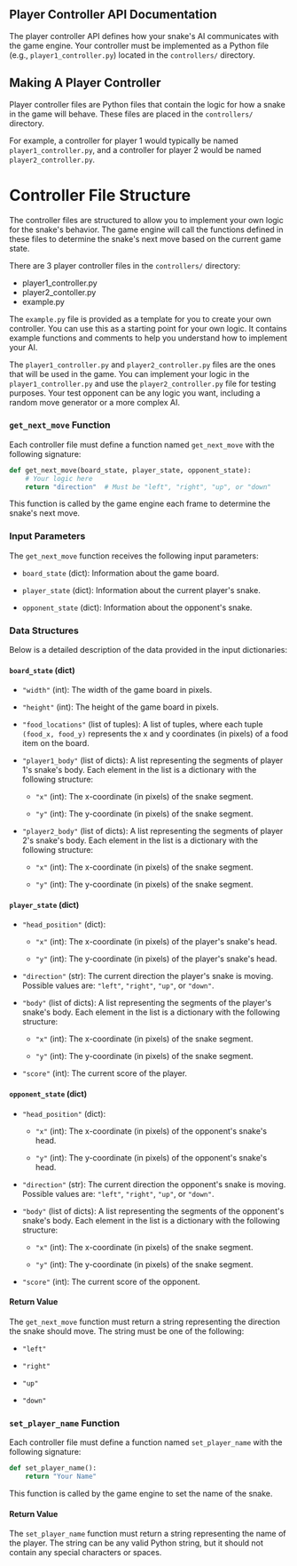 ## Player Controller API Documentation

The player controller API defines how your snake's AI communicates with the game engine. Your controller must be implemented as a Python file (e.g., `player1_controller.py`) located in the `controllers/` directory.

## Making A Player Controller
Player controller files are Python files that contain the logic for how a snake in the game will behave.  These files are placed in the `controllers/` directory.

For example, a controller for player 1 would typically be named `player1_controller.py`, and a controller for player 2 would be named `player2_controller.py`.

# Controller File Structure
The controller files are structured to allow you to implement your own logic for the snake's behavior. The game engine will call the functions defined in these files to determine the snake's next move based on the current game state.

There are 3 player controller files in the `controllers/` directory:
- player1_controller.py
- player2_contoller.py 
- example.py

The `example.py` file is provided as a template for you to create your own controller. You can use this as a starting point for your own logic. It contains example functions and comments to help you understand how to implement your AI.

The `player1_controller.py` and `player2_controller.py` files are the ones that will be used in the game. You can implement your logic in the `player1_controller.py` and use the `player2_controller.py` file for testing purposes. Your test opponent can be any logic you want, including a random move generator or a more complex AI.

### `get_next_move` Function

Each controller file must define a function named `get_next_move` with the following signature:

```python
def get_next_move(board_state, player_state, opponent_state):
    # Your logic here
    return "direction"  # Must be "left", "right", "up", or "down"
```

This function is called by the game engine each frame to determine the snake's next move.

### Input Parameters

The `get_next_move` function receives the following input parameters:

* `board_state` (dict): Information about the game board.

* `player_state` (dict): Information about the current player's snake.

* `opponent_state` (dict): Information about the opponent's snake.

### Data Structures

Below is a detailed description of the data provided in the input dictionaries:

#### `board_state` (dict)

* `"width"` (int): The width of the game board in pixels.

* `"height"` (int): The height of the game board in pixels.

* `"food_locations"` (list of tuples): A list of tuples, where each tuple `(food_x, food_y)` represents the x and y coordinates (in pixels) of a food item on the board.

* `"player1_body"` (list of dicts): A list representing the segments of player 1's snake's body. Each element in the list is a dictionary with the following structure:

  * `"x"` (int): The x-coordinate (in pixels) of the snake segment.

  * `"y"` (int): The y-coordinate (in pixels) of the snake segment.

* `"player2_body"` (list of dicts): A list representing the segments of player 2's snake's body. Each element in the list is a dictionary with the following structure:
  * `"x"` (int): The x-coordinate (in pixels) of the snake segment.

  * `"y"` (int): The y-coordinate (in pixels) of the snake segment.

#### `player_state` (dict)

* `"head_position"` (dict):

  * `"x"` (int): The x-coordinate (in pixels) of the player's snake's head.

  * `"y"` (int): The y-coordinate (in pixels) of the player's snake's head.

* `"direction"` (str): The current direction the player's snake is moving. Possible values are: `"left"`, `"right"`, `"up"`, or `"down"`.

* `"body"` (list of dicts): A list representing the segments of the player's snake's body. Each element in the list is a dictionary with the following structure:

  * `"x"` (int): The x-coordinate (in pixels) of the snake segment.

  * `"y"` (int): The y-coordinate (in pixels) of the snake segment.

* `"score"` (int): The current score of the player.

#### `opponent_state` (dict)

* `"head_position"` (dict):

  * `"x"` (int): The x-coordinate (in pixels) of the opponent's snake's head.

  * `"y"` (int): The y-coordinate (in pixels) of the opponent's snake's head.

* `"direction"` (str): The current direction the opponent's snake is moving. Possible values are: `"left"`, `"right"`, `"up"`, or `"down"`.

* `"body"` (list of dicts): A list representing the segments of the opponent's snake's body. Each element in the list is a dictionary with the following structure:

  * `"x"` (int): The x-coordinate (in pixels) of the snake segment.

  * `"y"` (int): The y-coordinate (in pixels) of the snake segment.

* `"score"` (int): The current score of the opponent.

#### Return Value

The `get_next_move` function must return a string representing the direction the snake should move. The string must be one of the following:

* `"left"`

* `"right"`

* `"up"`

* `"down"`


### `set_player_name` Function

Each controller file must define a function named `set_player_name` with the following signature:

```python
def set_player_name():
    return "Your Name"
```
This function is called by the game engine to set the name of the snake. 

#### Return Value
The `set_player_name` function must return a string representing the name of the player. The string can be any valid Python string, but it should not contain any special characters or spaces.